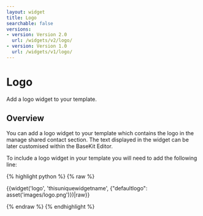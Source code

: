 ```yaml
---
layout: widget
title: Logo
searchable: false
versions:
- version: Version 2.0
  url: /widgets/v2/logo/
- version: Version 1.0
  url: /widgets/v1/logo/
---
```


# Logo

Add a logo widget to your template.

## Overview

You can add a logo widget to your template which contains the logo in the manage shared contact section. The text displayed in the widget can be later customised within the BaseKit Editor.

To include a logo widget in your template you will need to add the following line:

{% highlight python %}
{% raw %}

{{widget('logo', 'thisuniquewidgetname', {"defaultlogo": asset('images/logo.png')})|raw}}

{% endraw %}
{% endhighlight %}
